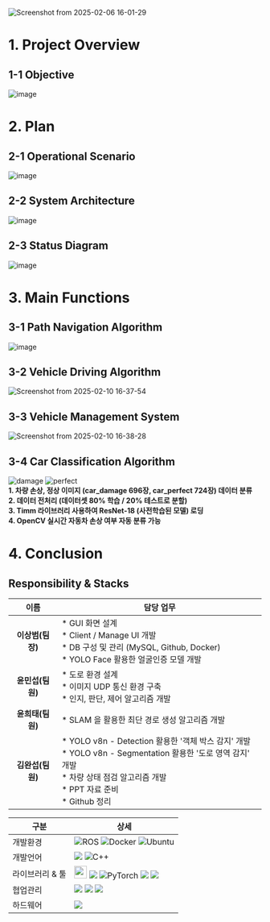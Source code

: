 ![Screenshot from 2025-02-06 16-01-29](https://github.com/user-attachments/assets/077491d6-eea7-4a83-9a59-08c4317cf4e4)

# 1. Project Overview
## 1-1 Objective
![image](https://github.com/user-attachments/assets/37198db5-409f-43b7-a27a-d6a5de065ba6)

# 2. Plan
## 2-1 Operational Scenario
![image](https://github.com/user-attachments/assets/aaa5ce31-1c59-4270-a637-3f130968257c)

## 2-2 System Architecture
![image](https://github.com/user-attachments/assets/b1a0c2f4-2e7e-4d6a-8e67-d65b65ea59fd)

## 2-3 Status Diagram
![image](https://github.com/user-attachments/assets/ae10dce4-90e6-4307-a8c5-0809e2ab10f8)

# 3. Main Functions
## 3-1 Path Navigation Algorithm
![image](https://github.com/user-attachments/assets/82d582a5-bc3f-41de-820a-12d4d71758d2)

## 3-2 Vehicle Driving Algorithm
![Screenshot from 2025-02-10 16-37-54](https://github.com/user-attachments/assets/aa03fa29-059b-4dc4-ab47-c9e1b6fb73a5)

## 3-3 Vehicle Management System
![Screenshot from 2025-02-10 16-38-28](https://github.com/user-attachments/assets/a32f0f59-ea6c-4785-b7da-6b99f0672d34)

## 3-4 Car Classification Algorithm
![damage](https://github.com/user-attachments/assets/945d57c7-ddc1-4aba-a809-16e7cb7c5237) ![perfect](https://github.com/user-attachments/assets/a6c8c360-abe0-49e3-b53c-44985b33ad25) <br>
**1. 차량 손상, 정상 이미지 (car_damage 696장, car_perfect 724장) 데이터 분류** <br>
**2. 데이터 전처리 (데이터셋 80% 학습 / 20% 테스트로 분할)** <br>
**3. Timm 라이브러리 사용하여 ResNet-18 (사전학습된 모델) 로딩** <br>
**4. OpenCV 실시간 자동차 손상 여부 자동 분류 가능**

# 4. Conclusion
## Responsibility & Stacks
|이름|담당 업무|
|:---:|---|
|**이상범(팀장)**| * GUI 화면 설계 <br> * Client / Manage UI 개발 <br> * DB 구성 및 관리 (MySQL, Github, Docker) <br> * YOLO Face 활용한 얼굴인증 모델 개발|
|**윤민섭(팀원)**| * 도로 환경 설계 <br> * 이미지 UDP 통신 환경 구축 <br> * 인지, 판단, 제어 알고리즘 개발|
|**윤희태(팀원)**| * SLAM 을 활용한 최단 경로 생성 알고리즘 개발|
|**김완섭(팀원)**| * YOLO v8n - Detection 활용한 '객체 박스 감지' 개발 <br> * YOLO v8n - Segmentation 활용한 '도로 영역 감지' 개발 <br> * 차량 상태 점검 알고리즘 개발 <br> * PPT 자료 준비 <br> * Github 정리|

|구분|상세|
|------|----------------------|
|개발환경|![ROS](https://img.shields.io/badge/ROS2(JAZZY)-%230A0FF9.svg?style=for-the-badge&logo=ROS2(JAZZY)&logoColor=white) ![Docker](https://img.shields.io/badge/docker-%230db7ed.svg?style=for-the-badge&logo=docker&logoColor=white) ![Ubuntu](https://img.shields.io/badge/Ubuntu24.04-E95420?style=for-the-badge&logo=ubuntu&logoColor=white)|
|개발언어|<img src="https://img.shields.io/badge/Python-3776AB?style=for-the-badge&logo=Python&logoColor=white"> ![C++](https://img.shields.io/badge/c++-%2300599C.svg?style=for-the-badge&logo=c%2B%2B&logoColor=white) |
|라이브러리 & 툴|<img src="https://github.com/user-attachments/assets/5f8d52f1-1b12-4075-a59d-a641c01ad558" style="width: 150x; height: 25px;"> <img src="https://img.shields.io/badge/OpenCV-5C3EE8?style=for-the-badge&logo=OpenCV&logoColor=white" /> ![PyTorch](https://img.shields.io/badge/PyTorch-%23EE4C2C.svg?style=for-the-badge&logo=PyTorch&logoColor=white) <img src="https://img.shields.io/badge/PyQt5-41CD52?style=for-the-badge&logo=Qt&logoColor=white"> <img src="https://img.shields.io/badge/MySQL-4479A1?style=for-the-badge&logo=MySQL&logoColor=white">|
|협업관리|<img src="https://img.shields.io/badge/GitHub-181717?style=for-the-badge&logo=GitHub&logoColor=white"/> <img src="https://img.shields.io/badge/Jira-0052CC?style=for-the-badge&logo=Jira&logoColor=white"/> <img src="https://img.shields.io/badge/Confluence-172B4D?style=for-the-badge&logo=Confluence&logoColor=white"/>|
|하드웨어|<img src="https://img.shields.io/badge/Raspberry Pi-A22846?style=for-the-badge&logo=Raspberry Pi&logoColor=white">
